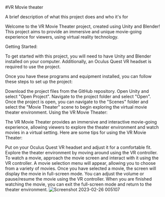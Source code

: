 
#VR Movie theater

A brief description of what this project does and who it's for

Welcome to the VR Movie Theater project, created using Unity and Blender! This project aims to provide an immersive and unique movie-going experience for viewers, using virtual reality technology.

Getting Started:

To get started with this project, you will need to have Unity and Blender installed on your computer. Additionally, an Oculus Quest VR headset is required to use the project.

Once you have these programs and equipment installed, you can follow these steps to set up the project:

Download the project files from the GitHub repository.
Open Unity and select "Open Project". Navigate to the project folder and select "Open".
Once the project is open, you can navigate to the "Scenes" folder and select the "Movie Theater" scene to begin exploring the virtual movie theater environment.
Using the VR Movie Theater:

The VR Movie Theater provides an immersive and interactive movie-going experience, allowing viewers to explore the theater environment and watch movies in a virtual setting. Here are some tips for using the VR Movie Theater:

Put on your Oculus Quest VR headset and adjust it for a comfortable fit.
Explore the theater environment by moving around using the VR controller.
To watch a movie, approach the movie screen and interact with it using the VR controller. A movie selection menu will appear, allowing you to choose from a variety of movies.
Once you have selected a movie, the screen will display the movie in full-screen mode. You can adjust the volume or pause/resume the movie using the VR controller.
When you are finished watching the movie, you can exit the full-screen mode and return to the theater environment.
![Screenshot 2023-02-26 005107](https://user-images.githubusercontent.com/83156880/221378907-f161f9a6-d061-4e85-b4b4-7b6f211f6231.jpg)
